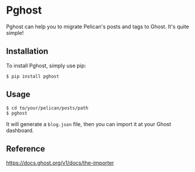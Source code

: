 # Pghost

Pghost can help you to migrate Pelican's posts and tags to Ghost. It's quite simple!

## Installation
To install Pghost, simply use pip:
```
$ pip install pghost
```

## Usage
```
$ cd to/your/pelican/posts/path
$ pghost
```
It will generate a `blog.json` file, then you can import it at your Ghost dashboard.

## Reference
https://docs.ghost.org/v1/docs/the-importer
